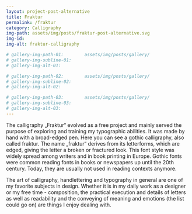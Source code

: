 ```yaml
---
layout: project-post-alternative
title: Fraktur
permalink: /fraktur
category: Calligraphy
img-path: assets/img/posts/fraktur-post-alternative.svg
img-id:
img-alt: fraktur-calligraphy

# gallery-img-path-01:        assets/img/posts/gallery/
# gallery-img-subline-01:     
# gallery-img-alt-01:         

# gallery-img-path-02:        assets/img/posts/gallery/
# gallery-img-subline-02:     
# gallery-img-alt-02:         

# gallery-img-path-03:        assets/img/posts/gallery/
# gallery-img-subline-03:     
# gallery-img-alt-03:       
---
```

<!-- 
    
 -->

The calligraphy „Fraktur“ evolved as a free project and mainly served the purpose of exploring and training my typographic abilities. It was made by hand with a broad-edged pen. Here you can see a gothic calligraphy, also called fraktur. The name „fraktur“ derives from its letterforms, which are edged, giving the letter a broken or fractured look. This font style was widely spread among writers and in book printing in Europe. Gothic fonts were common reading fonts in books or newspapers up until the 20th century. Today, they are usually not used in reading contexts anymore.

The art of calligraphy, handlettering and typography in general are one of my favorite subjects in design. Whether it is in my daily work as a designer or my free time - composition, the practical execution and details of letters as well as readability and the conveying of meaning and emotions (the list could go on) are things I enjoy dealing with.
